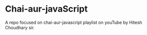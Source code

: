 # Chai-aur-javaScript
A repo focused on chai-aur-javascript playlist on youTube by Hitesh Choudhary sir.
